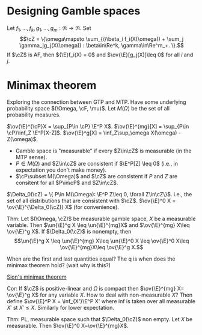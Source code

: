 
# Designing Gamble spaces 

Let $f_1, \dots, f_k, g_1,\dots,g_m:\Re\to\Re$. Set 
$$\cZ = \{\omega\mapsto \sum_{i}\beta_i f_i(X(\omega)) + \sum_j \gamma_jg_j(X(\omega)) : \beta\in\Re^k, \gamma\in\Re^m_+. \}.$$
If $\cZ$ is AF, then ${\E}f_i(X) = 0$ and $\ov{\E}[g_j(X)]\leq 0$ for all $i$ and $j$. 

# Minimax theorem 

Exploring the connection between GTP and MTP. Have some underlying probability space $(\Omega, \cF, \mu)$. Let $M(\Omega)$ be the set of all probability measures. 

$\ov{\E}^{\cP}X = \sup_{P\in \cP} \E^P X$. 
$\ov{\E}^{mg}[X] = \sup_{P\in \cP}\inf_Z \E^P[X-Z]$. 
$\ov{\E}^g[X] = \inf_Z\sup_\omega X(\omega) - Z(\omega)$. 

- Gamble space is "measurable" if every $Z\in\cZ$ is measurable (in the MTP sense).   
- $P\in M(\Omega)$ and $Z\in\cZ$ are consistent if $\E^P[Z] \leq 0$ (i.e., in expectation you don't make money). 
- $\cP\subset M(\Omega)$ and $\cZ$ are consistent if $P$ and $Z$ are consitent for all $P\in\cP$ and $Z\in\cZ$. 

$\Delta_0(\cZ) = \{ P\in M(\Omega): \E^P Z\leq 0, \forall Z\in\cZ\}$. i.e., the set of all distributions that are consistent with $\cZ$. 
$\ov{\E}^0 X = \ov{\E}^{\Delta_0(\cZ)} X$ (for convenience). 

Thm: Let $(\Omega, \cZ)$ be measurable gamble space, $X$ be a measurable variable. Then 
$\un{\E}^g X \leq \un{\E}^{mg}X$ and $\ov{\E}^{mg} X\leq \ov{\E}^g X$. 
If $\Delta_0(\cZ)$ is nonempty, then 
$$\un{\E}^g X \leq \un{\E}^{mg} X\leq \un{\E}^0 X \leq \ov{\E}^0 X\leq \ov{\E}^{mg}X\leq \ov{\E}^g X.$$

When are the first and last quantities equal? The q is when does the minimax theorem hold? (wait why is this?) 

[Sion's minimax theorem](https://en.wikipedia.org/wiki/Sion%27s_minimax_theorem)

Cor: If $\cZ$ is positive-linear and $\Omega$ is compact then $\ov{\E}^{mg} X= \ov{\E}^g X$ for any variable $X$. 
How to deal with non-measurable $X$? Then define $\ov{\E}^P X = \inf_{X'}\E^P X' where inf is taken over all measurable $X'$ st $X'\leq X$. Similarly for lower expectation. 

Thm: PL, measurable space such that $\Delta_0(\cZ)$ non empty. Let $X$ be measurable. Then $\ov{\E}^0 X=\ov{\E}^{mg}X$.  







